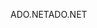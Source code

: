 <span data-ttu-id="943bc-101">ADO.NET</span><span class="sxs-lookup"><span data-stu-id="943bc-101">ADO.NET</span></span>